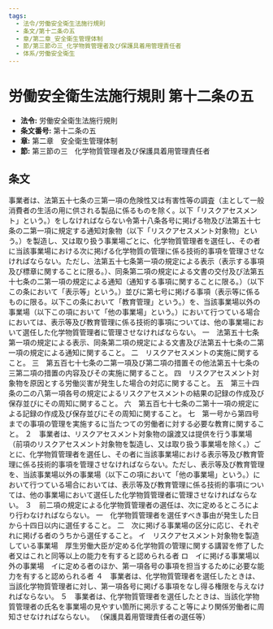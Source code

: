 ```yaml
---
tags:
  - 法令/労働安全衛生法施行規則
  - 条文/第十二条の五
  - 章/第二章_安全衛生管理体制
  - 節/第三節の三_化学物質管理者及び保護具着用管理責任者
  - 体系/労働安全衛生
---
```

# 労働安全衛生法施行規則 第十二条の五

- **法令:** 労働安全衛生法施行規則
- **条文番号:** 第十二条の五
- **章:** 第二章　安全衛生管理体制
- **節:** 第三節の三　化学物質管理者及び保護具着用管理責任者

## 条文
事業者は、法第五十七条の三第一項の危険性又は有害性等の調査（主として一般消費者の生活の用に供される製品に係るものを除く。以下「リスクアセスメント」という。）をしなければならない令第十八条各号に掲げる物及び法第五十七条の二第一項に規定する通知対象物（以下「リスクアセスメント対象物」という。）を製造し、又は取り扱う事業場ごとに、化学物質管理者を選任し、その者に当該事業場における次に掲げる化学物質の管理に係る技術的事項を管理させなければならない。ただし、法第五十七条第一項の規定による表示（表示する事項及び標章に関することに限る。）、同条第二項の規定による文書の交付及び法第五十七条の二第一項の規定による通知（通知する事項に関することに限る。）（以下この条において「表示等」という。）並びに第七号に掲げる事項（表示等に係るものに限る。以下この条において「教育管理」という。）を、当該事業場以外の事業場（以下この項において「他の事業場」という。）において行つている場合においては、表示等及び教育管理に係る技術的事項については、他の事業場において選任した化学物質管理者に管理させなければならない。
一　法第五十七条第一項の規定による表示、同条第二項の規定による文書及び法第五十七条の二第一項の規定による通知に関すること。
二　リスクアセスメントの実施に関すること。
三　第五百七十七条の二第一項及び第二項の措置その他法第五十七条の三第二項の措置の内容及びその実施に関すること。
四　リスクアセスメント対象物を原因とする労働災害が発生した場合の対応に関すること。
五　第三十四条の二の八第一項各号の規定によるリスクアセスメントの結果の記録の作成及び保存並びにその周知に関すること。
六　第五百七十七条の二第十一項の規定による記録の作成及び保存並びにその周知に関すること。
七　第一号から第四号までの事項の管理を実施するに当たつての労働者に対する必要な教育に関すること。
２　事業者は、リスクアセスメント対象物の譲渡又は提供を行う事業場（前項のリスクアセスメント対象物を製造し、又は取り扱う事業場を除く。）ごとに、化学物質管理者を選任し、その者に当該事業場における表示等及び教育管理に係る技術的事項を管理させなければならない。ただし、表示等及び教育管理を、当該事業場以外の事業場（以下この項において「他の事業場」という。）において行つている場合においては、表示等及び教育管理に係る技術的事項については、他の事業場において選任した化学物質管理者に管理させなければならない。
３　前二項の規定による化学物質管理者の選任は、次に定めるところにより行わなければならない。
一　化学物質管理者を選任すべき事由が発生した日から十四日以内に選任すること。
二　次に掲げる事業場の区分に応じ、それぞれに掲げる者のうちから選任すること。
イ　リスクアセスメント対象物を製造している事業場　厚生労働大臣が定める化学物質の管理に関する講習を修了した者又はこれと同等以上の能力を有すると認められる者
ロ　イに掲げる事業場以外の事業場　イに定める者のほか、第一項各号の事項を担当するために必要な能力を有すると認められる者
４　事業者は、化学物質管理者を選任したときは、当該化学物質管理者に対し、第一項各号に掲げる事項をなし得る権限を与えなければならない。
５　事業者は、化学物質管理者を選任したときは、当該化学物質管理者の氏名を事業場の見やすい箇所に掲示すること等により関係労働者に周知させなければならない。
（保護具着用管理責任者の選任等）

